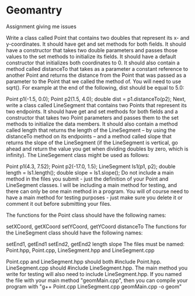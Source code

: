 # Geomantry
Assignment giving me issues

Write a class called Point that contains two doubles that represent its x- and y-coordinates. It should have get and set methods for both fields.  It should have a constructor that takes two double parameters and passes those values to the set methods to initialize its fields. It should have a default constructor that initializes both coordinates to 0.  It should also contain a method called distanceTo that takes as a parameter a constant reference to another Point and returns the distance from the Point that was passed as a parameter to the Point that we called the method of. You will need to use sqrt(). For example at the end of the following, dist should be equal to 5.0:

Point p1(-1.5, 0.0);
Point p2(1.5, 4.0);
double dist = p1.distanceTo(p2);
Next, write a class called LineSegment that contains two Points that represent its two endpoints. It should have get and set methods for both fields and a constructor that takes two Point parameters and passes them to the set methods to initialize the data members.  It should also contain a method called length that returns the length of the LineSegment – by using the distanceTo method on its endpoints – and a method called slope that returns the slope of the LineSegment (if the LineSegment is vertical, go ahead and return the value you get when dividing doubles by zero, which is infinity).  The LineSegement class might be used as follows:

Point p1(4.3, 7.52);
Point p2(-17.0, 1.5);
LineSegment ls1(p1, p2);
double length = ls1.length();
double slope = ls1.slope();
Do not include a main method in the files you submit - just the definition of your Point and LineSegment classes.  I will be including a main method for testing, and there can only be one main method in a program.  You will of course need to have a main method for testing purposes - just make sure you delete it or comment it out before submitting your files.

The functions for the Point class should have the following names:

setXCoord, getXCoord
setYCoord, getYCoord
distanceTo
The functions for the LineSegment class should have the following names:

setEnd1, getEnd1
setEnd2, getEnd2
length
slope
The files must be named: Point.hpp, Point.cpp, LineSegment.hpp and LineSegment.cpp

Point.cpp and LineSegment.hpp should both #include Point.hpp.  LineSegment.cpp should #include LineSegment.hpp.  The main method you write for testing will also need to include LineSegment.hpp.  If you named the file with your main method "geomMain.cpp", then you can compile your program with "g++ Point.cpp LineSegment.cpp geomMain.cpp -o geom"
